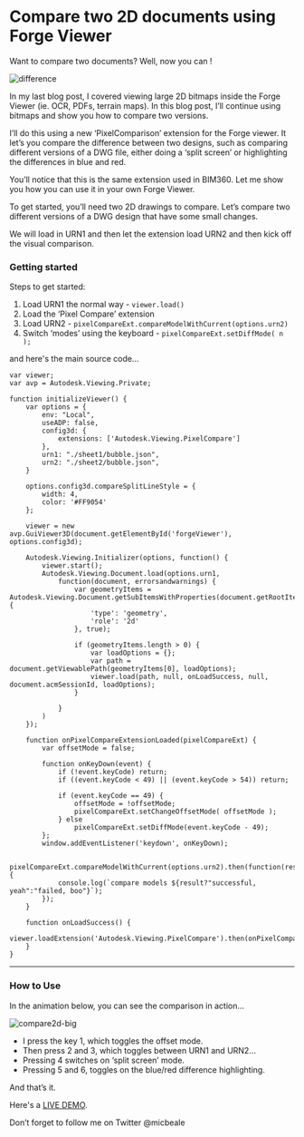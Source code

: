# Compare two 2D documents using Forge Viewer



Want to compare two documents?  Well, now you can !  

![difference](https://user-images.githubusercontent.com/440241/44435035-fb855f00-a562-11e8-912d-de1091c8c5de.jpg)

In my last blog post, I covered viewing large 2D bitmaps inside the Forge Viewer (ie. OCR, PDFs, terrain maps).  In this blog post, I’ll continue using bitmaps and show you how to compare two versions.

I’ll do this using a new ‘PixelComparison’ extension for the Forge viewer.  It let’s you compare the difference between two designs, such as comparing different versions of a DWG file, either doing a ‘split screen’ or highlighting the differences in blue and red.

You’ll notice that this is the same extension used in BIM360.  Let me show you how you can use it in your own Forge Viewer.

To get started, you’ll need two 2D drawings to compare.  Let’s compare two different versions of a DWG design that have some small changes.

We will load in URN1 and then let the extension load URN2 and then kick off the visual comparison.

### Getting started

Steps to get started:

1. Load URN1 the normal way - `viewer.load()`
2. Load the ‘Pixel Compare’ extension
3. Load URN2 - `pixelCompareExt.compareModelWithCurrent(options.urn2)`
4. Switch ‘modes’ using the keyboard - `pixelCompareExt.setDiffMode( n );`

and here's the main source code...

```
var viewer;
var avp = Autodesk.Viewing.Private;

function initializeViewer() {
    var options = {
        env: "Local",
        useADP: false,
        config3d: {
            extensions: ['Autodesk.Viewing.PixelCompare']
        },
        urn1: "./sheet1/bubble.json",
        urn2: "./sheet2/bubble.json",
    }

    options.config3d.compareSplitLineStyle = {
        width: 4,
        color: '#FF9054'
    };

    viewer = new avp.GuiViewer3D(document.getElementById('forgeViewer'), options.config3d);

    Autodesk.Viewing.Initializer(options, function() {
        viewer.start();
        Autodesk.Viewing.Document.load(options.urn1,
            function(document, errorsandwarnings) {
                var geometryItems = Autodesk.Viewing.Document.getSubItemsWithProperties(document.getRootItem(), {
                    'type': 'geometry',
                    'role': '2d'
                }, true);

                if (geometryItems.length > 0) {
                    var loadOptions = {};
                    var path = document.getViewablePath(geometryItems[0], loadOptions);
                    viewer.load(path, null, onLoadSuccess, null, document.acmSessionId, loadOptions);
                }

            }
        )
    });

    function onPixelCompareExtensionLoaded(pixelCompareExt) {
		var offsetMode = false;

        function onKeyDown(event) {
        	if (!event.keyCode) return;
        	if ((event.keyCode < 49) || (event.keyCode > 54)) return;

            if (event.keyCode == 49) {
                offsetMode = !offsetMode;
                pixelCompareExt.setChangeOffsetMode( offsetMode );
            } else
	            pixelCompareExt.setDiffMode(event.keyCode - 49);
        };
        window.addEventListener('keydown', onKeyDown);

        pixelCompareExt.compareModelWithCurrent(options.urn2).then(function(result) {
            console.log(`compare models ${result?"successful, yeah":"failed, boo"}`);
        });
    }

    function onLoadSuccess() {
        viewer.loadExtension('Autodesk.Viewing.PixelCompare').then(onPixelCompareExtensionLoaded);
    }
}
```

---- 

### How to Use
In the animation below, you can see the comparison in action...

![compare2d-big](https://user-images.githubusercontent.com/440241/44435030-f7594180-a562-11e8-9ea9-be0f4e25c6a0.gif)


- I press the key 1, which toggles the offset mode.  
- Then press 2 and 3, which toggles between URN1 and URN2…
- Pressing 4 switches on ‘split screen’ mode.
- Pressing 5 and 6, toggles on the blue/red difference highlighting.

And that’s it.  

Here's a [LIVE DEMO](https://wallabyway.github.io/2DCompare).

Don’t forget to follow me on Twitter @micbeale
